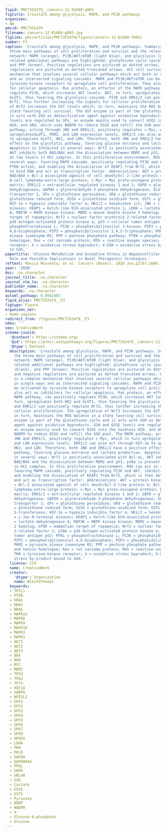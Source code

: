 ```yaml
---
figid: PMC7352479__cancers-12-01668-g003
figtitle: Crosstalk among glycolysis, MAPK, and PI3K pathways
organisms:
- NA
pmcid: PMC7352479
filename: cancers-12-01668-g003.jpg
figlink: pmc/articles/PMC7352479/figure/cancers-12-01668-f003/
number: F3
caption: 'Crosstalk among glycolysis, MAPK, and PI3K pathways. Summarized are the
  three main pathways of cell proliferation and survival and the relevant cross-regulatory
  network: MAPK (orange), PI3K/AKT/mTOR (light blue), and glycolysis (green). Three
  related additional pathways are highlighted: glutathione cycle (purple), Nrf2 (black),
  and PPP (brown). Positive regulations are pictured as dotted arrows, and negative
  regulations are pictured as dotted truncated arrows. HCC cell survival is a complex
  mechanism that involves several cellular pathways which act both in single ways
  and as intersected signaling cascades. MAPK and PI3K/AKT/mTOR can be activated by
  tyrosine-kinase receptors to upregulate cell proliferation. They also act as inhibitors
  for cellular apoptosis. Ras protein, an effector of the MAPK pathway, can positively
  regulate PI3K, which increases AKT levels. AKT, in turn, upregulates both HK2 and
  GLUT1, thus favoring the glycolysis cascade. PI3K and ERK1/2 can positively regulate
  Nrf2, thus further increasing the signals for cellular proliferation. The upregulation
  of Nrf2 increases the GST levels which, in turn, maintains the ROS balance in a
  state favoring cell survival. The GST enzyme is part of the glutathione cycle and
  it acts with GSH as detoxification agent against oxidative byproducts. GSH and GSSG
  levels are regulated by GPx, an enzyme mainly used to convert H2O2 into the harmless
  H2O, and GRd, which uses NADPH to reduce GSSG and refill the GSH pool. The MAPK
  pathway, acting through JNK and ERK1/2, positively regulates c-Myc, which in turn
  upregulatesGLUT1, PKM2, and LDH expression levels. ERK1/2 can also act through HIF-1α
  to upregulate GLUT1, HK2, and LDH. Therefore, both JNK and ERK1/2 have a positive
  effect on the glycolytic pathway, favoring glucose entrance and lactate production.
  Apoptosis is inhibited in several ways: Nrf2 is positively associated with Bcl-xL,
  AKT inhibits both BAD/BAX and the dissociation between MDM2 and p53, p38α is present
  at low levels in HCC samples. In this proliferative environment, ROS can act in
  several ways: favoring MAPK cascade, positively regulating PI3K and AKT, inhibiting
  PTEN action, and enabling the dissociation of KEAP1 from Nrf2, which is then able
  to bind DNA and act as transcription factor. Abbreviations: AKT = protein kinase-B;
  BAD/BAX = Bcl-2 associated agonist of cell death/bcl-2-like protein 4; Bcl-xL =
  B-cell lymphoma-extra-large protein; c-Myc = Myc proto-oncogene protein; ECM = extracellular
  matrix; ERK1/2 = extracellular regulated kinases 1 and 2; G6PD = glucose-6-phosphate
  dehydrogenase; GAPDH = glyceraldehyde-3-phosphate dehydrogenase; GLUT1 = glucose
  transporter 1; GPx = glutathione peroxidase; GRd = glutathione reductase; GSH =
  glutathione reduced form; GSSG = glutathione oxidized form; GSTs = glutathione S-transferases;
  HIF-1α = hypoxia inducible factor α; HK1/2 = hexokinase 1/2; JNK = c-Jun N-terminal
  kinases; KEAP1 = Kelch-like ECH-associated protein 1; LDHA = lactate dehydrogenase
  A; MAP3K = MAPK kinase kinase; MDM2 = mouse double minute 2 homolog; mTOR = mammalian
  target of rapamycin; Nrf2 = nuclear factor erythroid 2-related factor 2; p38α =
  p38 mitogen-activated protein kinase α; p53 = cellular tumor antigen p53; PFKL =
  phosphofructokinase L; PI3K = phosphatidylinositol 3-kinase; PIP2 = phosphatidylinositol
  4,6-bisphosphate; PIP3 = phosphatidylinositol 3,4,5-triphosphate; PKM2 = pyruvate
  kinase isoenzyme M2; PPP = pentose phosphate pathway; PTEN = phosphatase and tensin
  homologue; Ras = rat sarcoma protein; ROS = reactive oxygen species; TKR = tyrosine-kinase
  receptor; X = oxidative stress byproduct; X-GSH = oxidative stress by-product bound
  to GSH.'
papertitle: 'Glucose Metabolism and Oxidative Stress in Hepatocellular Carcinoma:
  Role and Possible Implications in Novel Therapeutic Strategies.'
reftext: Monica Mossenta, et al. Cancers (Basel). 2020 Jun;12(6):1668.
year: '2020'
doi: .na.character
journal_title: .na.character
journal_nlm_ta: .na.character
publisher_name: .na.character
keywords: .na.character
automl_pathway: 0.9562407
figid_alias: PMC7352479__F3
figtype: Figure
organisms_ner:
- Homo sapiens
redirect_from: /figures/PMC7352479__F3
ndex: ''
seo: CreativeWork
schema-jsonld:
  '@context': https://schema.org/
  '@id': https://pfocr.wikipathways.org/figures/PMC7352479__cancers-12-01668-g003.html
  '@type': Dataset
  description: 'Crosstalk among glycolysis, MAPK, and PI3K pathways. Summarized are
    the three main pathways of cell proliferation and survival and the relevant cross-regulatory
    network: MAPK (orange), PI3K/AKT/mTOR (light blue), and glycolysis (green). Three
    related additional pathways are highlighted: glutathione cycle (purple), Nrf2
    (black), and PPP (brown). Positive regulations are pictured as dotted arrows,
    and negative regulations are pictured as dotted truncated arrows. HCC cell survival
    is a complex mechanism that involves several cellular pathways which act both
    in single ways and as intersected signaling cascades. MAPK and PI3K/AKT/mTOR can
    be activated by tyrosine-kinase receptors to upregulate cell proliferation. They
    also act as inhibitors for cellular apoptosis. Ras protein, an effector of the
    MAPK pathway, can positively regulate PI3K, which increases AKT levels. AKT, in
    turn, upregulates both HK2 and GLUT1, thus favoring the glycolysis cascade. PI3K
    and ERK1/2 can positively regulate Nrf2, thus further increasing the signals for
    cellular proliferation. The upregulation of Nrf2 increases the GST levels which,
    in turn, maintains the ROS balance in a state favoring cell survival. The GST
    enzyme is part of the glutathione cycle and it acts with GSH as detoxification
    agent against oxidative byproducts. GSH and GSSG levels are regulated by GPx,
    an enzyme mainly used to convert H2O2 into the harmless H2O, and GRd, which uses
    NADPH to reduce GSSG and refill the GSH pool. The MAPK pathway, acting through
    JNK and ERK1/2, positively regulates c-Myc, which in turn upregulatesGLUT1, PKM2,
    and LDH expression levels. ERK1/2 can also act through HIF-1α to upregulate GLUT1,
    HK2, and LDH. Therefore, both JNK and ERK1/2 have a positive effect on the glycolytic
    pathway, favoring glucose entrance and lactate production. Apoptosis is inhibited
    in several ways: Nrf2 is positively associated with Bcl-xL, AKT inhibits both
    BAD/BAX and the dissociation between MDM2 and p53, p38α is present at low levels
    in HCC samples. In this proliferative environment, ROS can act in several ways:
    favoring MAPK cascade, positively regulating PI3K and AKT, inhibiting PTEN action,
    and enabling the dissociation of KEAP1 from Nrf2, which is then able to bind DNA
    and act as transcription factor. Abbreviations: AKT = protein kinase-B; BAD/BAX
    = Bcl-2 associated agonist of cell death/bcl-2-like protein 4; Bcl-xL = B-cell
    lymphoma-extra-large protein; c-Myc = Myc proto-oncogene protein; ECM = extracellular
    matrix; ERK1/2 = extracellular regulated kinases 1 and 2; G6PD = glucose-6-phosphate
    dehydrogenase; GAPDH = glyceraldehyde-3-phosphate dehydrogenase; GLUT1 = glucose
    transporter 1; GPx = glutathione peroxidase; GRd = glutathione reductase; GSH
    = glutathione reduced form; GSSG = glutathione oxidized form; GSTs = glutathione
    S-transferases; HIF-1α = hypoxia inducible factor α; HK1/2 = hexokinase 1/2; JNK
    = c-Jun N-terminal kinases; KEAP1 = Kelch-like ECH-associated protein 1; LDHA
    = lactate dehydrogenase A; MAP3K = MAPK kinase kinase; MDM2 = mouse double minute
    2 homolog; mTOR = mammalian target of rapamycin; Nrf2 = nuclear factor erythroid
    2-related factor 2; p38α = p38 mitogen-activated protein kinase α; p53 = cellular
    tumor antigen p53; PFKL = phosphofructokinase L; PI3K = phosphatidylinositol 3-kinase;
    PIP2 = phosphatidylinositol 4,6-bisphosphate; PIP3 = phosphatidylinositol 3,4,5-triphosphate;
    PKM2 = pyruvate kinase isoenzyme M2; PPP = pentose phosphate pathway; PTEN = phosphatase
    and tensin homologue; Ras = rat sarcoma protein; ROS = reactive oxygen species;
    TKR = tyrosine-kinase receptor; X = oxidative stress byproduct; X-GSH = oxidative
    stress by-product bound to GSH.'
  license: CC0
  name: CreativeWork
  creator:
    '@type': Organization
    name: WikiPathways
  keywords:
  - TKTL1
  - PTEN
  - KRAS
  - HRAS
  - NRAS
  - MAPK14
  - MAPK8
  - MAPK9
  - MAPK10
  - MAPK3
  - MAPK1
  - AKT1
  - AKT2
  - AKT3
  - BAX
  - BAD
  - MYC
  - MDM2
  - TP53
  - TP63
  - TP73
  - HIF1A
  - GABPA
  - NFE2L2
  - GPX1
  - GPX2
  - GPX3
  - GPX4
  - GPX5
  - GPX6
  - GPX7
  - GPX8
  - HPGDS
  - LDHA
  - PKM
  - PKLR
  - GAPDH
  - GAPDHP44
  - PFKL
  - G6PD
  - UBL4A
  - GSH
  - Lactate
  - GSSG
  - GSTS
  - Pyruvate
  - NADP
  - NADPH
  - H
  - Glucose-6-phosphate
  - Glucose
---
```

